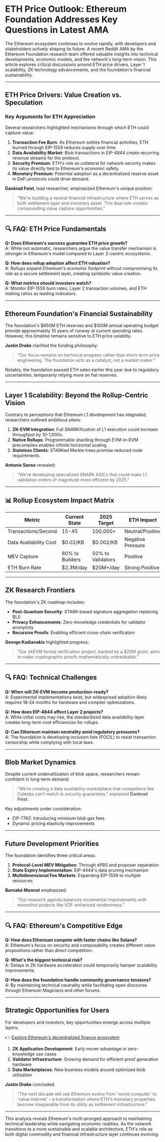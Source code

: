 # ETH Price Outlook: Ethereum Foundation Addresses Key Questions in Latest AMA  

The Ethereum ecosystem continues to evolve rapidly, with developers and stakeholders actively shaping its future. A recent Reddit AMA by the Ethereum Foundation research team offered valuable insights into technical developments, economic models, and the network's long-term vision. This article explores critical discussions around ETH price drivers, Layer 1 scalability, ZK technology advancements, and the foundation's financial sustainability.

---

## ETH Price Drivers: Value Creation vs. Speculation  

### Key Arguments for ETH Appreciation  
Several researchers highlighted mechanisms through which ETH could capture value:  

1. **Transaction Fee Burn**: As Ethereum settles financial activities, ETH burned through EIP-1559 reduces supply over time.  
2. **Data Availability Market**: Blob transactions in EIP-4844 create recurring revenue streams for the protocol.  
3. **Security Premium**: ETH's role as collateral for network security makes its value directly tied to Ethereum's economic safety.  
4. **Monetary Premium**: Potential adoption as a decentralized reserve asset in DeFi protocols could drive demand.  

**Dankrad Feist**, lead researcher, emphasized Ethereum's unique position:  
> "We're building a neutral financial infrastructure where ETH serves as both settlement layer and monetary asset. This dual role creates compounding value capture opportunities."

---

## 🔍 FAQ: ETH Price Fundamentals  

**Q: Does Ethereum's success guarantee ETH price growth?**  
A: While not automatic, researchers argue the value transfer mechanism is stronger in Ethereum's model compared to Layer 2-centric ecosystems.  

**Q: How does rollup adoption affect ETH valuation?**  
A: Rollups expand Ethereum's economic footprint without compromising its role as a secure settlement layer, creating symbiotic value creation.  

**Q: What metrics should investors watch?**  
A: Monitor EIP-1559 burn rates, Layer 2 transaction volumes, and ETH staking ratios as leading indicators.

---

## Ethereum Foundation's Financial Sustainability  

The foundation's $650M ETH reserves and $100M annual operating budget provide approximately 10 years of runway at current spending rates. However, this timeline remains sensitive to ETH price volatility.  

**Justin Drake** clarified the funding philosophy:  
> "Our focus remains on technical progress rather than short-term price engineering. The foundation acts as a catalyst, not a market maker."  

Notably, the foundation paused ETH sales earlier this year due to regulatory uncertainties, temporarily relying more on fiat reserves.

---

## Layer 1 Scalability: Beyond the Rollup-Centric Vision  

Contrary to perceptions that Ethereum L1 development has stagnated, researchers outlined ambitious plans:  

1. **ZK-EVM Integration**: Full SNARKification of L1 execution could increase throughput by 10-1,000x.  
2. **Native Rollups**: Programmable sharding through EVM-in-EVM precompiles enables infinite horizontal scaling.  
3. **Stateless Clients**: STARKed Merkle trees promise reduced node requirements.  

**Antonio Sanso** revealed:  
> "We're developing specialized SNARK ASICs that could make L1 validation orders of magnitude more efficient by 2025."  

---

## 📊 Rollup Ecosystem Impact Matrix  

| Metric                | Current State       | 2025 Target         | ETH Impact        |  
|-----------------------|---------------------|---------------------|-------------------|  
| Transactions/Second   | 15-45               | 100,000+            | Neutral/Positive  |  
| Data Availability Cost| $0.02/KB            | $0.002/KB           | Negative Pressure |  
| MEV Capture           | 80% to Builders     | 50% to Validators   | Positive          |  
| ETH Burn Rate         | $2.3M/day           | $20M+/day           | Strong Positive   |  

---

## ZK Research Frontiers  

The foundation's ZK roadmap includes:  

- **Post-Quantum Security**: STARK-based signature aggregation replacing BLS  
- **Privacy Enhancements**: Zero-knowledge credentials for validator anonymity  
- **Recursive Proofs**: Enabling efficient cross-chain verification  

**George Kadianakis** highlighted progress:  
> "Our zkEVM formal verification project, backed by a $20M grant, aims to make cryptographic proofs mathematically unbreakable."  

---

## 🔍 FAQ: Technical Challenges  

**Q: When will ZK-EVM become production-ready?**  
A: Experimental implementations exist, but widespread adoption likely requires 18-24 months for hardware and compiler optimizations.  

**Q: How does EIP-4844 affect Layer 2 projects?**  
A: While initial costs may rise, the standardized data availability layer creates long-term cost efficiencies for rollups.  

**Q: Can Ethereum maintain neutrality amid regulatory pressures?**  
A: The foundation is developing inclusion lists (FOCIL) to resist transaction censorship while complying with local laws.

---

## Blob Market Dynamics  

Despite current underutilization of blob space, researchers remain confident in long-term demand:  

> "We're creating a data availability marketplace that competitors like Celestia can't match in security guarantees," explained **Dankrad Feist**.  

Key adjustments under consideration:  
- EIP-7762: Introducing minimum blob gas fees  
- Dynamic pricing elasticity improvements  

---

## Future Development Priorities  

The foundation identifies three critical areas:  

1. **Protocol-Level MEV Mitigation**: Through ePBS and proposer separation  
2. **State Expiry Implementation**: EIP-4444's data pruning mechanism  
3. **Multidimensional Fee Markets**: Expanding EIP-1559 to multiple resources  

**Barnabé Monnot** emphasized:  
> "Our research agenda balances incremental improvements with moonshot projects like VDF-enhanced randomness."

---

## 🔍 FAQ: Ethereum's Competitive Edge  

**Q: How does Ethereum compete with faster chains like Solana?**  
A: Ethereum's focus on security and composability creates different value propositions rather than direct competition.  

**Q: What's the biggest technical risk?**  
A: Delays in ZK hardware acceleration could temporarily hamper scalability improvements.  

**Q: How does the foundation handle community governance tensions?**  
A: By maintaining technical neutrality while facilitating open discourse through Ethereum Magicians and other forums.

---

## Strategic Opportunities for Users  

For developers and investors, key opportunities emerge across multiple layers:  

👉 [Explore Ethereum's decentralized finance ecosystem](https://bit.ly/okx-bonus)  

1. **ZK Application Development**: Early mover advantage in zero-knowledge use cases  
2. **Validator Infrastructure**: Growing demand for efficient proof generation hardware  
3. **Data Marketplaces**: New business models around optimized blob utilization  

**Justin Drake** concluded:  
> "The next decade will see Ethereum evolve from 'world computer' to 'value internet' – a transformation where ETH's monetary properties become inseparable from its utility as settlement infrastructure."

---

This analysis reveals Ethereum's multi-pronged approach to maintaining technical leadership while navigating economic realities. As the network transitions to a more sustainable and scalable architecture, ETH's role as both digital commodity and financial infrastructure layer continues evolving.